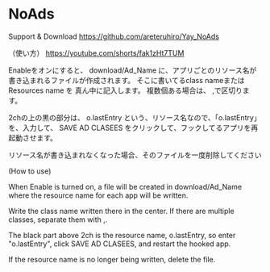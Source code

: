 # NoAds

Support & Download
https://github.com/areteruhiro/Yay_NoAds


（使い方）
https://youtube.com/shorts/fak1zHt7TUM


Enableをオンにすると、
download/Ad_Name
に、アプリごとのリソース名が書き込まれるファイルが作成されます。
そこに書いてるclass nameまたはResources name を
真ん中に記入します。
複数個ある場合は、 ,で区切ります。

2chの上の黒の部分は、
o.lastEntry
という、リソース名なので、「o.lastEntry」を、入力して、
SAVE AD CLASEES
をクリックして、フックしてるアプリを再起動させます。

リソース名が書き込まれなくなった場合、そのファイルを一度削除してください

(How to use)

When Enable is turned on, a file will be created in download/Ad_Name where the resource name for each app will be written.

Write the class name written there
in the center.
If there are multiple classes, separate them with ,.

The black part above 2ch is the resource name, o.lastEntry, so enter "o.lastEntry", click SAVE AD CLASEES, and restart the hooked app.

If the resource name is no longer being written, delete the file.
